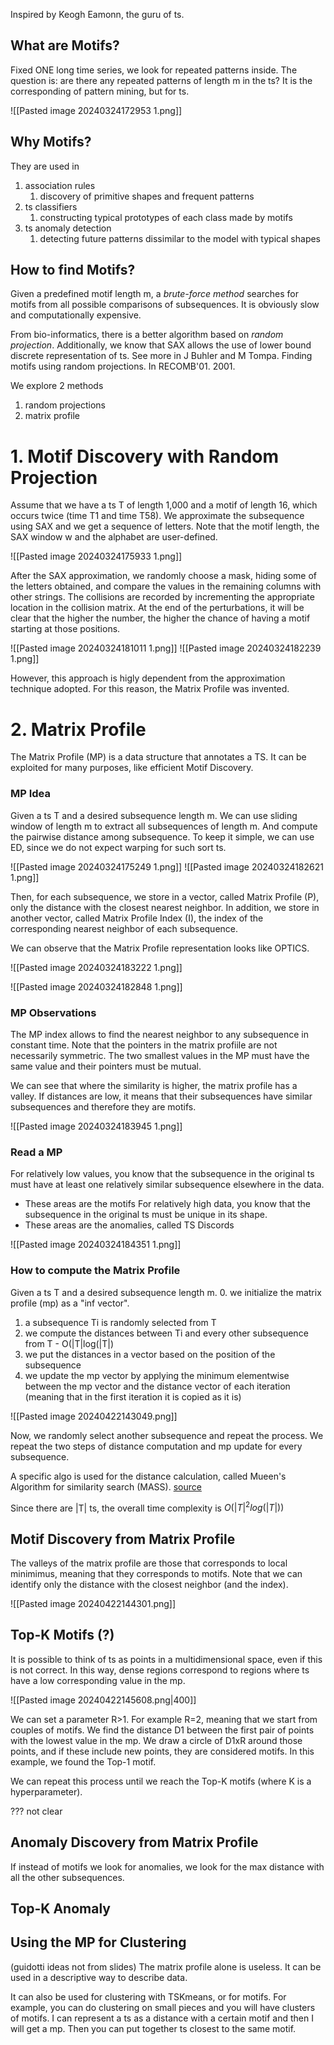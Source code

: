 Inspired by Keogh Eamonn, the guru of ts.
## What are Motifs?
Fixed ONE long time series, we look for repeated patterns inside.
The question is: are there any repeated patterns of length m in the ts?
It is the corresponding of pattern mining, but for ts.

![[Pasted image 20240324172953 1.png]]

## Why Motifs?
They are used in
1. association rules
	1. discovery of primitive shapes and frequent patterns
2. ts classifiers
	1. constructing typical prototypes of each class made by motifs
3. ts anomaly detection
	1. detecting future patterns dissimilar to the model with typical shapes

## How to find Motifs?
Given a predefined motif length m, a *brute-force method* searches for motifs from all possible comparisons of subsequences.
It is obviously slow and computationally expensive.

From bio-informatics, there is a better algorithm based on *random projection*. Additionally, we know that SAX allows the use of lower bound discrete representation of ts.
See more in J Buhler and M Tompa. Finding motifs using random projections. In RECOMB'01. 2001.

We explore 2 methods
1. random projections
2. matrix profile

# 1. Motif Discovery with Random Projection
Assume that we have a ts T of length 1,000 and a motif of length 16, which occurs twice (time T1 and time T58).
We approximate the subsequence using SAX and we get a sequence of letters.
Note that the motif length, the SAX window w and the alphabet are user-defined.

![[Pasted image 20240324175933 1.png]]

After the SAX approximation, we randomly choose a mask, hiding some of the letters obtained, and compare the values in the remaining columns with other strings.
The collisions are recorded by incrementing the appropriate location in the collision matrix.
At the end of the perturbations, it will be clear that the higher the number, the higher the chance of having a motif starting at those positions. 

![[Pasted image 20240324181011 1.png]]
![[Pasted image 20240324182239 1.png]]

However, this approach is higly dependent from the approximation technique adopted. For this reason, the Matrix Profile was invented.

# 2. Matrix Profile
The Matrix Profile (MP) is a data structure that annotates a TS.
It can be exploited for many purposes, like efficient Motif Discovery.

### MP Idea
Given a ts T and a desired subsequence length m.
We can use sliding window of length m to extract all subsequences of length m.
And compute the pairwise distance among subsequence.
To keep it simple, we can use ED, since we do not expect warping for such sort ts.

![[Pasted image 20240324175249 1.png]]
![[Pasted image 20240324182621 1.png]]

Then, for each subsequence, we store in a vector, called Matrix Profile (P), only the distance with the closest nearest neighbor.
In addition, we store in another vector, called Matrix Profile Index (I), the index of the corresponding nearest neighbor of each subsequence.

We can observe that the Matrix Profile representation looks like OPTICS.

![[Pasted image 20240324183222 1.png]]

![[Pasted image 20240324182848 1.png]]

### MP Observations
The MP index allows to find the nearest neighbor to any subsequence in constant time.
Note that the pointers in the matrix profiile are not necessarily symmetric.
The two smallest values in the MP must have the same value and their pointers must be mutual.

We can see that where the similarity is higher, the matrix profile has a valley.
If distances are low, it means that their subsequences have similar subsequences and therefore they are motifs.

![[Pasted image 20240324183945 1.png]]

### Read a MP
For relatively low values, you know that the subsequence in the original ts must have at least one relatively similar subsequence elsewhere in the data.
- These areas are the motifs
For relatively high data, you know that the subsequence in the original ts must be unique in its shape. 
- These areas are the anomalies, called TS Discords


![[Pasted image 20240324184351 1.png]]

### How to compute the Matrix Profile
Given a ts T and a desired subsequence length m.
0. we initialize the matrix profile (mp) as a "inf vector".
1. a subsequence Ti is randomly selected from T
2. we compute the distances between Ti and every other subsequence from T - O(|T|log(|T|)
3. we put the distances in a vector based on the position of the subsequence
4. we update the mp vector by applying the minimum  elementwise between the mp vector and the distance vector of each iteration (meaning that in the first iteration it is copied as it is)

![[Pasted image 20240422143049.png]]

Now, we randomly select another subsequence and repeat the process.
We repeat the two steps of distance computation and mp update for every subsequence.

A specific algo is used for the distance calculation, called Mueen's Algorithm for similarity search (MASS). [source](https://www.cs.unm.edu/~mueen/FastestSimilaritySearch.html)

Since there are |T| ts, the overall time complexity is $O(|T|^2log(|T|))$

## Motif Discovery from Matrix Profile
The valleys of the matrix profile are those that corresponds to local minimimus, meaning that they corresponds to motifs.
Note that we can identify only the distance with the closest neighbor (and the index).

![[Pasted image 20240422144301.png]]


## Top-K Motifs (?)
It is possible to think of ts as points in a multidimensional space, even if this is not correct. In this way, dense regions correspond to regions where ts have a low corresponding value in the mp.

![[Pasted image 20240422145608.png|400]]

We can set a parameter R>1. For example R=2, meaning that we start from couples of motifs.
We find the distance D1 between the first pair of points with the lowest value in the mp.
We draw a circle of D1xR around those points, and if these include new points, they are considered motifs.
In this example, we found the Top-1 motif.

We can repeat this process until we reach the Top-K  motifs (where K is a hyperparameter).

??? not clear



## Anomaly Discovery from Matrix Profile
If instead of motifs we look for anomalies, we look for the max distance with all the other subsequences.



## Top-K Anomaly



## Using the MP for Clustering
(guidotti ideas not from slides)
The matrix profile alone is useless.
It can be used in a descriptive way to describe data.

It can also be used for clustering with TSKmeans, or for motifs.
For example, you can do clustering on small pieces and you will have clusters of motifs. I can represent a ts as a distance with a certain motif and then I will get a mp. Then you can put together ts closest to the same motif.